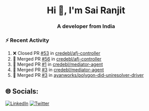 <h1 align="center">Hi 👋, I'm Sai Ranjit</h1>
<h3 align="center">A developer from India</h3>

### :zap: Recent Activity

<!--START_SECTION:activity-->
1. ❌ Closed PR [#53](https://github.com/credebl/afj-controller/pull/53) in [credebl/afj-controller](https://github.com/credebl/afj-controller)
2. 🎉 Merged PR [#56](https://github.com/credebl/afj-controller/pull/56) in [credebl/afj-controller](https://github.com/credebl/afj-controller)
3. 🎉 Merged PR [#1](https://github.com/credebl/mediator-agent/pull/1) in [credebl/mediator-agent](https://github.com/credebl/mediator-agent)
4. 🎉 Merged PR [#3](https://github.com/credebl/mediator-agent/pull/3) in [credebl/mediator-agent](https://github.com/credebl/mediator-agent)
5. 🎉 Merged PR [#3](https://github.com/ayanworks/polygon-did-uniresolver-driver/pull/3) in [ayanworks/polygon-did-uniresolver-driver](https://github.com/ayanworks/polygon-did-uniresolver-driver)
<!--END_SECTION:activity-->

## 🌐 Socials:
[![LinkedIn](https://img.shields.io/badge/LinkedIn-%230077B5.svg?logo=linkedin&logoColor=white)](https://linkedin.com/in/sairanjit) [![Twitter](https://img.shields.io/badge/Twitter-%231DA1F2.svg?logo=Twitter&logoColor=white)](https://twitter.com/sairanjit_) 
